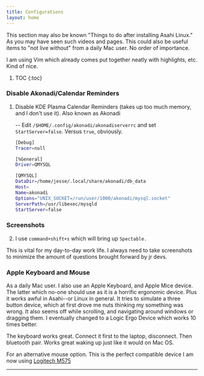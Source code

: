 ```yaml
---
title: Configurations
layout: home
---
```


This section may also be known "Things to do after installing Asahi Linux." As you may have seen such videos and pages. This could also be useful items to "not live without" from a daily Mac user. No order of importance. 

I am using Vim which already comes put together neatly with highlights, etc. Kind of nice. 


1. TOC
{:toc}

### Disable Akonadi/Calendar Reminders
1. Disable KDE Plasma Calendar Reminders (takes up too much memory, and I don't use it). Also known as Akonadi

    -- Edit `/$HOME/.config/akonadi/akonadiserverrc` and set `StartServer=false`. Versus `true`, obviously.
    ``` bash
    [Debug]
    Tracer=null

    [%General]
    Driver=QMYSQL

    [QMYSQL]
    DataDir=/home/jesse/.local/share/akonadi/db_data
    Host=
    Name=akonadi
    Options="UNIX_SOCKET=/run/user/1000/akonadi/mysql.socket"
    ServerPath=/usr/libexec/mysqld
    StartServer=false

    ```

### Screenshots
2. I use `command+shift+s` which will bring up `Spectable.`

This is vital for my day-to-day work life. I always need to take screenshots to minimize the amount of questions brought forward by jr devs. 



### Apple Keyboard and Mouse

As a daily Mac user. I also use an Apple Keyboard, and Apple Mice device. The latter which no-one should use as it is a horrific ergonomic device. Plus it works awful in Asahi--or Linux in general. It tries to simulate a three button device, which at first drove me nuts thinking my something was wrong. It also seems off while scrolling, and navigating around windows or dragging them. I eventually changed to a Logic Ergo Device which works 10 times better. 

The keyboard works great. Connect it first to the laptop, disconnect. Then bluetooth pair. Works great waking up just like it would on Mac OS. 

For an alternative mouse option. This is the perfect compatible device I am now using [Logitech M575](https://www.amazon.com/Logitech-910-005867-M575-Latin-America/dp/B08TLYK78K/ref=sr_1_3?crid=OOU0I7DPI1QA&dib=eyJ2IjoiMSJ9.2iGlZoqGxBjs6rbLCRIzDlI11L4XreG2OxF-Xx_AsZSQqwmUY89p--OA4k9gZimBi8KEG6UqusEd0CiXDjOxy3-2G1PX640Jm-Z_aeuBy5LrwbtqfitwT7euieW8OLKsnPMS9HQyNszVvCX8bNxzZJ4L4CLVUA_W2P8-OOXt4YjHmUa54PYx0qE1xSJJyVIi2N-ToV-xk82I2cfIp8bvUtfMybpOW9xAbpBTTzw9Y7o.EyxqTMGWAOJtcYVIh99t1kE2AxO4DDFjStszWyl8i90&dib_tag=se&keywords=logitech+ergo+mouse&qid=1740789379&sprefix=logitech+ergo+mouse%2Caps%2C206&sr=8-3)

----
